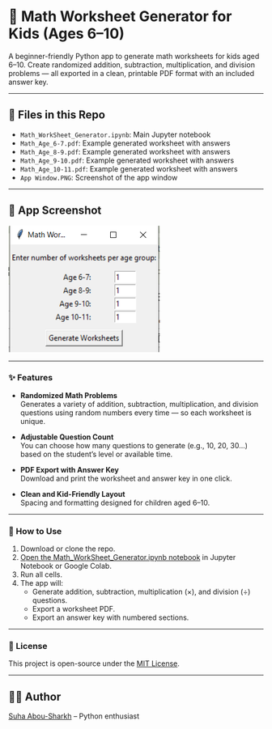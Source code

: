 # 🧮 Math Worksheet Generator for Kids (Ages 6–10)

A beginner-friendly Python app to generate math worksheets for kids aged 6–10. Create randomized addition, subtraction, multiplication, and division problems — all exported in a clean, printable PDF format with an included answer key.

---

## 📂 Files in this Repo

- `Math_WorkSheet_Generator.ipynb`: Main Jupyter notebook
- `Math_Age_6-7.pdf`: Example generated worksheet with answers
- `Math_Age_8-9.pdf`: Example generated worksheet with answers
- `Math_Age_9-10.pdf`: Example generated worksheet with answers
- `Math_Age_10-11.pdf`: Example generated worksheet with answers
- `App Window.PNG`: Screenshot of the app window
  
---

## 📸 App Screenshot

![App Screenshot](App%20Window.PNG)

---

### ✨ Features

- **Randomized Math Problems**  
  Generates a variety of addition, subtraction, multiplication, and division questions using random numbers every time — so each worksheet is unique.

- **Adjustable Question Count**  
  You can choose how many questions to generate (e.g., 10, 20, 30...) based on the student’s level or available time.

- **PDF Export with Answer Key**  
  Download and print the worksheet and answer key in one click.

- **Clean and Kid-Friendly Layout**  
  Spacing and formatting designed for children aged 6–10.

---

### 🚀 How to Use

1. Download or clone the repo.
2. [Open the Math_WorkSheet_Generator.ipynb notebook](Math_WorkSheet_Generator.ipynb) in Jupyter Notebook or Google Colab.
3. Run all cells.
4. The app will:
   - Generate addition, subtraction, multiplication (×), and division (÷) questions.
   - Export a worksheet PDF.
   - Export an answer key with numbered sections.

---

### 📄 License

This project is open-source under the [MIT License](LICENSE).

---

## 👩‍💻 Author

[Suha Abou-Sharkh](https://github.com/your-username) – Python enthusiast

